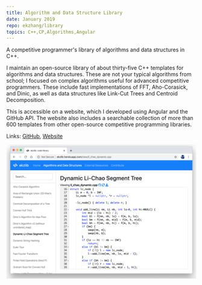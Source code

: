 ```yaml
---
title: Algorithm and Data Structure Library
date: January 2019
repo: ekzhang/library
topics: C++,CP,Algorithms,Angular
---
```


<div class="row">
  <div class="col-md-8">
    <p class="lead">
      A competitive programmer's library of algorithms and data structures in
      C++.
    </p>
    <p>
      I maintain an open-source library of about thirty-five C++ templates for
      algorithms and data structures. These are not your typical algorithms from
      school; I focused on complex algorithms useful for advanced competitive
      programmers. These include fast implementations of FFT, Aho-Corasick, and
      Dinic, as well as data structures like Link-Cut Trees and Centroid
      Decomposition.
    </p>
    <p>
      This is accessible on a website, which I developed using Angular and the
      GitHub API. The website also includes a searchable collection of more than
      600 templates from other open-source competitive programming libraries.
    </p>
    <p class="font-weight-bold">
      Links:
      <a href="https://github.com/ekzhang/library">GitHub</a>,
      <a href="https://ekzlib.netlify.app/">Website</a>
    </p>
  </div>
  <div class="col-md-4">
    <a href="/assets/images/library.png">
      <img
        class="img-fluid"
        alt="Competitive Programming Library"
        src="/assets/images/library.png"
      />
    </a>
  </div>
</div>
